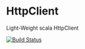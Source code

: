 # HttpClient
Light-Weight scala HttpClient

[![Build Status](https://travis-ci.org/MideO/HttpClient.svg?branch=master)](https://travis-ci.org/MideO/HttpClient)